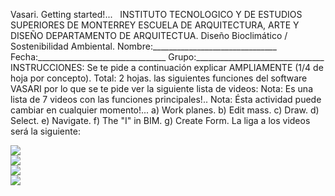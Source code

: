  Vasari. Getting started!...   INSTITUTO TECNOLOGICO Y DE ESTUDIOS SUPERIORES DE MONTERREY ESCUELA DE ARQUITECTURA, ARTE Y DISEÑO DEPARTAMENTO DE ARQUITECTUA. Diseño Bioclimático / Sostenibilidad Ambiental. Nombre:_______________________________ Fecha:________________________________ Grupo:________________________________ INSTRUCCIONES: Se te pide a continuación explicar AMPLIAMENTE (1/4 de hoja por concepto). Total: 2 hojas. las siguientes funciones del software VASARI por lo que se te pide ver la siguiente lista de videos: Nota: Es una lista de 7 videos con las funciones principales!.. Nota: Ésta actividad puede cambiar en cualquier momento!... a) Work planes. b) Edit mass. c) Draw. d) Select. e) Navigate. f) The "I" in BIM. g) Create Form. La liga a los videos será la siguiente:                 

<div class="mdl-grid">
<div class="mdl-cell mdl-cell--6-col mdl-typography--text-center">
<img src='./content/8/M8.64/vasari.1.jpg'>
</div>
<div class="mdl-cell mdl-cell--6-col mdl-typography--text-center">
<img src='./content/8/M8.64/vasari.2.jpg'>
</div>
<div class="mdl-cell mdl-cell--6-col mdl-typography--text-center">
<img src='./content/8/M8.64/vasari.4.jpg'>
</div>
<div class="mdl-cell mdl-cell--6-col mdl-typography--text-center">
<img src='./content/8/M8.64/vasari.3.jpg'>
</div>
</div>